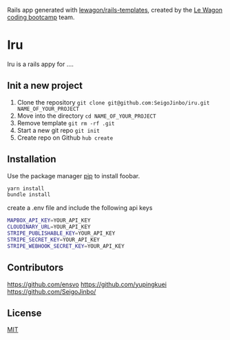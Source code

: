 Rails app generated with [lewagon/rails-templates](https://github.com/lewagon/rails-templates), created by the [Le Wagon coding bootcamp](https://www.lewagon.com) team.
# Iru

Iru is a rails appy for ....

## Init a new project
1. Clone the repository ```git clone git@github.com:SeigoJinbo/iru.git NAME_OF_YOUR_PROJECT```
2. Move into the directory ```cd NAME_OF_YOUR_PROJECT```
3. Remove template ```git rm -rf .git```
4. Start a new git repo ```git init```
5. Create repo on Github ```hub create```

## Installation


Use the package manager [pip](https://pip.pypa.io/en/stable/) to install foobar.

```bash
yarn install
bundle install
```
create a .env file and include the following api keys

```bash
MAPBOX_API_KEY=YOUR_API_KEY
CLOUDINARY_URL=YOUR_API_KEY
STRIPE_PUBLISHABLE_KEY=YOUR_API_KEY
STRIPE_SECRET_KEY=YOUR_API_KEY
STRIPE_WEBHOOK_SECRET_KEY=YOUR_API_KEY
```


## Contributors
https://github.com/ensvo
https://github.com/yupingkuei
https://github.com/SeigoJinbo/

## License
[MIT](https://choosealicense.com/licenses/mit/)
